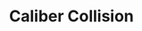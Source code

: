 ---
title: "Caliber Collision"
url: /grand-junction/caliber-collision-north-avenue/
shop: car repair
---